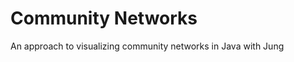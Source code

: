 Community Networks
==================

An approach to visualizing community networks in Java with Jung
